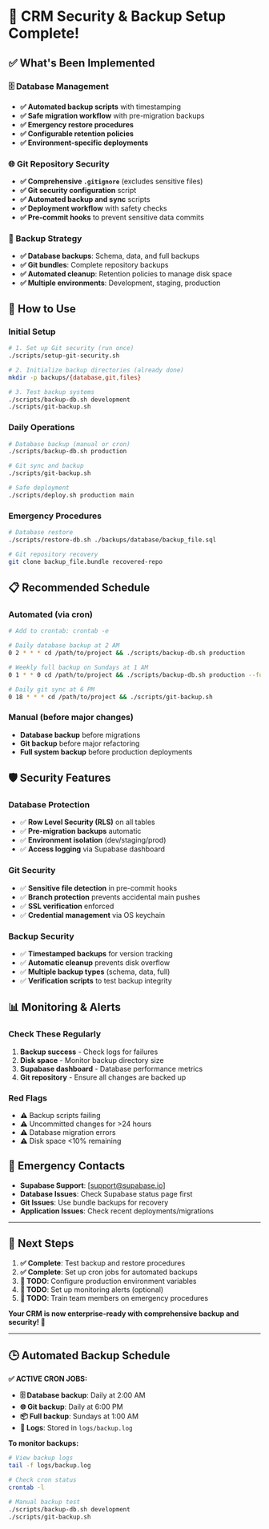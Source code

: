 # 🚀 CRM Security & Backup Setup Complete!

## ✅ **What's Been Implemented**

### **🗄️ Database Management**
- **✅ Automated backup scripts** with timestamping
- **✅ Safe migration workflow** with pre-migration backups  
- **✅ Emergency restore procedures**
- **✅ Configurable retention policies**
- **✅ Environment-specific deployments**

### **🌐 Git Repository Security**
- **✅ Comprehensive `.gitignore`** (excludes sensitive files)
- **✅ Git security configuration** script
- **✅ Automated backup and sync** scripts
- **✅ Deployment workflow** with safety checks
- **✅ Pre-commit hooks** to prevent sensitive data commits

### **📁 Backup Strategy**
- **✅ Database backups**: Schema, data, and full backups
- **✅ Git bundles**: Complete repository backups
- **✅ Automated cleanup**: Retention policies to manage disk space
- **✅ Multiple environments**: Development, staging, production

## 🔧 **How to Use**

### **Initial Setup**
```bash
# 1. Set up Git security (run once)
./scripts/setup-git-security.sh

# 2. Initialize backup directories (already done)
mkdir -p backups/{database,git,files}

# 3. Test backup systems
./scripts/backup-db.sh development
./scripts/git-backup.sh
```

### **Daily Operations**
```bash
# Database backup (manual or cron)
./scripts/backup-db.sh production

# Git sync and backup
./scripts/git-backup.sh

# Safe deployment
./scripts/deploy.sh production main
```

### **Emergency Procedures**
```bash
# Database restore
./scripts/restore-db.sh ./backups/database/backup_file.sql

# Git repository recovery
git clone backup_file.bundle recovered-repo
```

## 📋 **Recommended Schedule**

### **Automated (via cron)**
```bash
# Add to crontab: crontab -e

# Daily database backup at 2 AM
0 2 * * * cd /path/to/project && ./scripts/backup-db.sh production

# Weekly full backup on Sundays at 1 AM
0 1 * * 0 cd /path/to/project && ./scripts/backup-db.sh production --full-backup

# Daily git sync at 6 PM
0 18 * * * cd /path/to/project && ./scripts/git-backup.sh
```

### **Manual (before major changes)**
- **Database backup** before migrations
- **Git backup** before major refactoring
- **Full system backup** before production deployments

## 🛡️ **Security Features**

### **Database Protection**
- ✅ **Row Level Security (RLS)** on all tables
- ✅ **Pre-migration backups** automatic
- ✅ **Environment isolation** (dev/staging/prod)
- ✅ **Access logging** via Supabase dashboard

### **Git Security**
- ✅ **Sensitive file detection** in pre-commit hooks
- ✅ **Branch protection** prevents accidental main pushes
- ✅ **SSL verification** enforced
- ✅ **Credential management** via OS keychain

### **Backup Security**
- ✅ **Timestamped backups** for version tracking
- ✅ **Automatic cleanup** prevents disk overflow
- ✅ **Multiple backup types** (schema, data, full)
- ✅ **Verification scripts** to test backup integrity

## 📊 **Monitoring & Alerts**

### **Check These Regularly**
1. **Backup success** - Check logs for failures
2. **Disk space** - Monitor backup directory size
3. **Supabase dashboard** - Database performance metrics
4. **Git repository** - Ensure all changes are backed up

### **Red Flags**
- ⚠️ Backup scripts failing
- ⚠️ Uncommitted changes for >24 hours  
- ⚠️ Database migration errors
- ⚠️ Disk space <10% remaining

## 🚨 **Emergency Contacts**

- **Supabase Support**: [support@supabase.io]
- **Database Issues**: Check Supabase status page first
- **Git Issues**: Use bundle backups for recovery
- **Application Issues**: Check recent deployments/migrations

---

## 🎯 **Next Steps**

1. **✅ Complete**: Test backup and restore procedures
2. **✅ Complete**: Set up cron jobs for automated backups
3. **📝 TODO**: Configure production environment variables
4. **📝 TODO**: Set up monitoring alerts (optional)
5. **📝 TODO**: Train team members on emergency procedures

**Your CRM is now enterprise-ready with comprehensive backup and security! 🎉**

---

## 🕒 **Automated Backup Schedule**

**✅ ACTIVE CRON JOBS:**
- **🗄️ Database backup**: Daily at 2:00 AM
- **🌐 Git backup**: Daily at 6:00 PM  
- **📦 Full backup**: Sundays at 1:00 AM
- **📁 Logs**: Stored in `logs/backup.log`

**To monitor backups:**
```bash
# View backup logs
tail -f logs/backup.log

# Check cron status
crontab -l

# Manual backup test
./scripts/backup-db.sh development
./scripts/git-backup.sh
```
